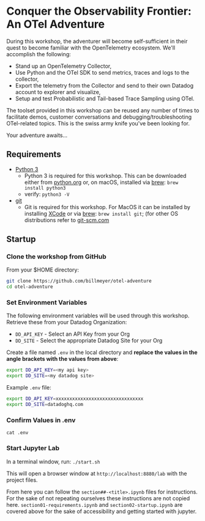 # Conquer the Observability Frontier: An OTel Adventure

During this workshop, the adventurer will become self-sufficient in their quest to become familiar with the OpenTelemetry ecosystem. We'll accomplish the following:

* Stand up an OpenTelemetry Collector,
* Use Python and the OTel SDK to send metrics, traces and logs to the collector,
* Export the telemetry from the Collector and send to their own Datadog account to explorer and visualize,
* Setup and test Probabilistic and Tail-based Trace Sampling using OTel.

The toolset provided in this workshop can be reused any number of times to facilitate demos, customer conversations and debugging/troubleshooting OTel-related topics. This is the swiss army knife you've been looking for.

Your adventure awaits...

## Requirements

* [Python 3](https://docs.python-guide.org/starting/install3/osx/#doing-it-right)
  * Python 3 is required for this workshop. This can be downloaded either from [python.org](https://www.python.org/downloads/) or, on macOS, installed via [brew](https://brew.sh/): `brew install python3`
  * verify: `python3 -V`
* [git](https://git-scm.com/downloads/mac)
    * Git is required for this workshop. For MacOS it can be installed by installing [XCode](https://developer.apple.com/xcode/) or via [brew](https://brew.sh/): `brew install git`; (for other OS distributions refer to [git-scm.com](https://git-scm.com/downloads)

## Startup

### Clone the workshop from GitHub

From your $HOME directory:

```bash
git clone https://github.com/billmeyer/otel-adventure
cd otel-adventure
```

### Set Environment Variables

The following environment variables will be used through this workshop. Retrieve these from your Datadog Organization:

* `DD_API_KEY` - Select an API Key from your Org
* `DD_SITE` - Select the appropriate Datadog Site for your Org

Create a file named `.env` in the local directory and **replace the values in the angle brackets with the values from above**:

```bash
export DD_API_KEY=<my api key>
export DD_SITE=<my datadog site>
```

Example `.env` file:

```bash
export DD_API_KEY=xxxxxxxxxxxxxxxxxxxxxxxxxxxxxxxx
export DD_SITE=datadoghq.com
```

### Confirm Values in .env

`cat .env`

### Start Jupyter Lab

In a terminal window, run: `./start.sh`

This will open a browser window at `http://localhost:8880/lab` with the project files.

From here you can follow the `section##-<title>.ipynb` files for instructions. For the sake of not repeating ourselves these instructions are not copied here. `section01-requirements.ipynb` and `section02-startup.ipynb` are covered above for the sake of accessibility and getting started with jupyter.

